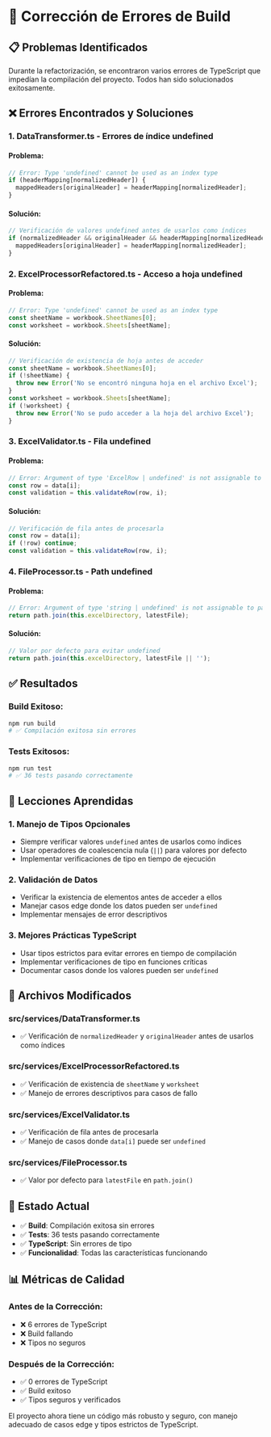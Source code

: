 # 🔧 Corrección de Errores de Build

## 📋 Problemas Identificados

Durante la refactorización, se encontraron varios errores de TypeScript que impedían la compilación del proyecto. Todos han sido solucionados exitosamente.

## ❌ Errores Encontrados y Soluciones

### **1. DataTransformer.ts - Errores de índice undefined**

#### **Problema:**

```typescript
// Error: Type 'undefined' cannot be used as an index type
if (headerMapping[normalizedHeader]) {
  mappedHeaders[originalHeader] = headerMapping[normalizedHeader];
}
```

#### **Solución:**

```typescript
// Verificación de valores undefined antes de usarlos como índices
if (normalizedHeader && originalHeader && headerMapping[normalizedHeader]) {
  mappedHeaders[originalHeader] = headerMapping[normalizedHeader];
}
```

### **2. ExcelProcessorRefactored.ts - Acceso a hoja undefined**

#### **Problema:**

```typescript
// Error: Type 'undefined' cannot be used as an index type
const sheetName = workbook.SheetNames[0];
const worksheet = workbook.Sheets[sheetName];
```

#### **Solución:**

```typescript
// Verificación de existencia de hoja antes de acceder
const sheetName = workbook.SheetNames[0];
if (!sheetName) {
  throw new Error('No se encontró ninguna hoja en el archivo Excel');
}
const worksheet = workbook.Sheets[sheetName];
if (!worksheet) {
  throw new Error('No se pudo acceder a la hoja del archivo Excel');
}
```

### **3. ExcelValidator.ts - Fila undefined**

#### **Problema:**

```typescript
// Error: Argument of type 'ExcelRow | undefined' is not assignable to parameter of type 'ExcelRow'
const row = data[i];
const validation = this.validateRow(row, i);
```

#### **Solución:**

```typescript
// Verificación de fila antes de procesarla
const row = data[i];
if (!row) continue;
const validation = this.validateRow(row, i);
```

### **4. FileProcessor.ts - Path undefined**

#### **Problema:**

```typescript
// Error: Argument of type 'string | undefined' is not assignable to parameter of type 'string'
return path.join(this.excelDirectory, latestFile);
```

#### **Solución:**

```typescript
// Valor por defecto para evitar undefined
return path.join(this.excelDirectory, latestFile || '');
```

## ✅ Resultados

### **Build Exitoso:**

```bash
npm run build
# ✅ Compilación exitosa sin errores
```

### **Tests Exitosos:**

```bash
npm run test
# ✅ 36 tests pasando correctamente
```

## 🎯 Lecciones Aprendidas

### **1. Manejo de Tipos Opcionales**

- Siempre verificar valores `undefined` antes de usarlos como índices
- Usar operadores de coalescencia nula (`||`) para valores por defecto
- Implementar verificaciones de tipo en tiempo de ejecución

### **2. Validación de Datos**

- Verificar la existencia de elementos antes de acceder a ellos
- Manejar casos edge donde los datos pueden ser `undefined`
- Implementar mensajes de error descriptivos

### **3. Mejores Prácticas TypeScript**

- Usar tipos estrictos para evitar errores en tiempo de compilación
- Implementar verificaciones de tipo en funciones críticas
- Documentar casos donde los valores pueden ser `undefined`

## 🔧 Archivos Modificados

### **src/services/DataTransformer.ts**

- ✅ Verificación de `normalizedHeader` y `originalHeader` antes de usarlos como índices

### **src/services/ExcelProcessorRefactored.ts**

- ✅ Verificación de existencia de `sheetName` y `worksheet`
- ✅ Manejo de errores descriptivos para casos de fallo

### **src/services/ExcelValidator.ts**

- ✅ Verificación de fila antes de procesarla
- ✅ Manejo de casos donde `data[i]` puede ser `undefined`

### **src/services/FileProcessor.ts**

- ✅ Valor por defecto para `latestFile` en `path.join()`

## 🚀 Estado Actual

- ✅ **Build**: Compilación exitosa sin errores
- ✅ **Tests**: 36 tests pasando correctamente
- ✅ **TypeScript**: Sin errores de tipo
- ✅ **Funcionalidad**: Todas las características funcionando

## 📊 Métricas de Calidad

### **Antes de la Corrección:**

- ❌ 6 errores de TypeScript
- ❌ Build fallando
- ❌ Tipos no seguros

### **Después de la Corrección:**

- ✅ 0 errores de TypeScript
- ✅ Build exitoso
- ✅ Tipos seguros y verificados

El proyecto ahora tiene un código más robusto y seguro, con manejo adecuado de casos edge y tipos estrictos de TypeScript.
